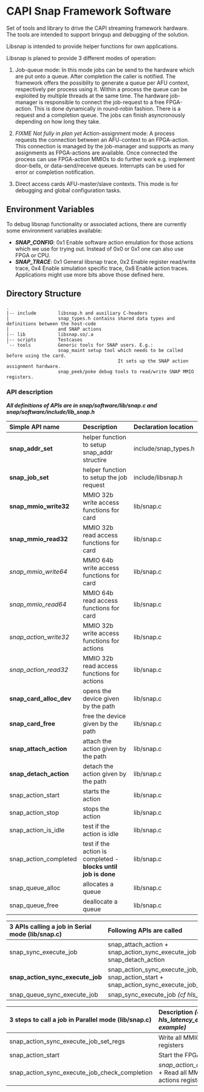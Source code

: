 # CAPI Snap Framework Software

Set of tools and library to drive the CAPI streaming framework hardware. The tools are intended to support bringup and debugging of the solution.

Libsnap is intended to provide helper functions for own applications.

Libsnap is planed to provide 3 different modes of operation:

1. Job-queue mode: In this mode jobs can be send to the hardware which are put onto a queue. After completion the caller is notified. The framework offers the possiblity to generate a queue per AFU context, respectively per process using it. Within a process the queue can be exploited by multiple threads at the same time. The hardware job-manager is responsible to connect the job-request to a free FPGA-action. This is done dynamically in round-robin fashion. There is a request and a completion queue. The jobs can finish asyncronously depending on how long they take.

2. *FIXME Not fully in plan yet* Action-assignment mode: A process requests the connection between an AFU-context to an FPGA-action. This connection is managed by the job-manager and supports as many assignments as FPGA-actions are available. Once connected the process can use FPGA-action MMIOs to do further work e.g. implement door-bells, or data-send/receive queues. Interrupts can be used for error or completion notification.

3. Direct access cards AFU-master/slave contexts. This mode is for debugging and global configuration tasks.

## Environment Variables

To debug libsnap functionality or associated actions, there are currently some environment variables available:
- ***SNAP_CONFIG***: 0x1 Enable software action emulation for those actions which we use for trying out. Instead of 0x0 or 0x1 one can also use FPGA or CPU.
- ***SNAP_TRACE***: 0x1 General libsnap trace, 0x2 Enable register read/write trace, 0x4 Enable simulation specific trace, 0x8 Enable action traces. Applications might use more bits above those defined here.

## Directory Structure

    .
    |-- include        libsnap.h and auxiliary C-headers
    |                  snap_types.h contains shared data types and definitions between the host-code
    |                  and SNAP actions
    |-- lib            libsnap.so/.a
    |-- scripts        Testcases
    `-- tools          Generic tools for SNAP users. E.g.:
                       snap_maint setup tool which needs to be called before using the card.
                                             It sets up the SNAP action assignment hardware.
                       snap_peek/poke debug tools to read/write SNAP MMIO registers.

### API description
_**All definitions of APIs are in snap/software/lib/snap.c and snap/software/include/lib_snap.h**_

| Simple API name         | Description                                  | Declaration location
|:------------------------|:---------------------------------------------|:----------------------------------
| **snap_addr_set**       | helper function to setup snap_addr structire | include/snap_types.h
| **snap_job_set**        | helper function to setup the job request     | include/libsnap.h
| **snap_mmio_write32**   | MMIO 32b write access functions for card     | lib/snap.c 
| **snap_mmio_read32**    | MMIO 32b read access functions for card      | lib/snap.c 
| _snap_mmio_write64_       | MMIO 64b write access functions for card     | lib/snap.c 
| _snap_mmio_read64_        | MMIO 64b read access functions for card      | lib/snap.c 
| _snap_action_write32_     | MMIO 32b write access functions for actions  | lib/snap.c 
| _snap_action_read32_      | MMIO 32b read access functions for actions   | lib/snap.c 
| **snap_card_alloc_dev** | opens the device given by the path           | lib/snap.c
| **snap_card_free**      | free the device given by the path            | lib/snap.c
| **snap_attach_action**  | attach the action given by the path          | lib/snap.c
| **snap_detach_action**  | detach the action given by the path          | lib/snap.c
| snap_action_start       | starts the action                            | lib/snap.c
| snap_action_stop        | stops the action                             | lib/snap.c
| snap_action_is_idle     | test if the action is idle                   | lib/snap.c
| snap_action_completed   | test if the action is completed - **blocks until job is done** | lib/snap.c
| snap_queue_alloc        | allocates a queue                            | lib/snap.c
| snap_queue_free         | deallocate a queue                           | lib/snap.c

| 3 APIs calling a job in Serial mode (lib/snap.c)    | Following APIs are called
|:----------------------------------------------------|:-----------------------------------------------------------
| snap_sync_execute_job                               | snap_attach_action + snap_action_sync_execute_job + snap_detach_action
| **snap_action_sync_execute_job**                    | snap_action_sync_execute_job_set_regs + snap_action_start + snap_action_sync_execute_job_check_completion
| snap_queue_sync_execute_job                         | snap_sync_execute_job _(cf hls_search example)_

| 3 steps to call a job in Parallel mode (lib/snap.c) | Description  _(cf hls_latency_eval example)_
|:----------------------------------------------------|:---------------------------------------------
| snap_action_sync_execute_job_set_regs               | Write all MMIO actions registers
| snap_action_start                                   | Start the FPGA action
| snap_action_sync_execute_job_check_completion       | _snap_action_completed_ + Read all MMIO actions registers
